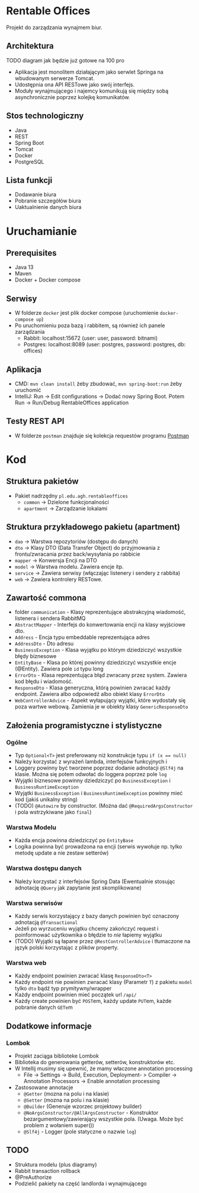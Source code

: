 # Rentable Offices
Projekt do zarządzania wynajmem biur.
## Architektura
TODO diagram jak będzie już gotowe na 100 pro
- Aplikacja jest monolitem działającym jako serwlet Springa na wbudowanym serwerze Tomcat. 
- Udostępnia ona API RESTowe jako swój interfejs.
- Moduły wynajmującego i najemcy komunikują się między sobą asynchronicznie poprzez kolejkę komunikatów.
## Stos technologiczny
- Java
- REST
- Spring Boot
- Tomcat
- Docker
- PostgreSQL
## Lista funkcji
- Dodawanie biura
- Pobranie szczegółów biura
- Uaktualnienie danych biura
# Uruchamianie
## Prerequisites
- Java 13
- Maven
- Docker + Docker compose
## Serwisy
- W folderze `docker` jest plik docker compose (uruchomienie `docker-compose up`)
- Po uruchomieniu poza bazą i rabbitem, są również ich panele zarządzania
  - Rabbit: localhost:15672 (user: user, password: bitnami)
  - Postgres: localhost:8089 (user: postgres, password: postgres, db: offices)
## Aplikacja
- CMD: `mvn clean install` żeby zbudować, `mvn spring-boot:run` żeby uruchomić
- IntelliJ: Run -> Edit configurations -> Dodać nowy Spring Boot. Potem Run -> Run/Debug RentableOffices application

## Testy REST API
- W folderze `postman` znajduje się kolekcja requestów programu [Postman](https://www.postman.com/)

# Kod
## Struktura pakietów
- Pakiet nadrzędny `pl.edu.agh.rentableoffices`
  - `common` -> Dzielone funkcjonalności
  - `apartment` -> Zarządzanie lokalami 
## Struktura przykładowego pakietu (apartment)
- `dao` -> Warstwa repozytoriów (dostępu do danych)
- `dto` -> Klasy DTO (Data Transfer Object) do przyjmowania z frontu/zwracania przez back/wysyłania po rabbicie
- `mapper` -> Konwersja Encji na DTO
- `model` -> Warstwa modelu. Zawiera encje itp.
- `service` -> Zawiera serwisy (włączając listenery i sendery z rabbita)
- `web` -> Zawiera kontrolery RESTowe.
## Zawartość commona
- folder `communication` - Klasy reprezentujące abstrakcyjną wiadomość, listenera i sendera RabbitMQ
- `AbstractMapper` - Interfejs do konwertowania encji na klasy wyjściowe dto.
- `Address` - Encja typu embeddable reprezentująca adres
- `AddressDto` - Dto adresu
- `BusinessException` - Klasa wyjątku po którym dziedziczyć wszystkie błędy biznesowe
- `EntityBase` - Klasa po której powinny dziedziczyć wszystkie encje (@Entity). Zawiera pole `id` typu long
- `ErrorDto` - Klasa reprezentująca błąd zwracany przez system. Zawiera kod błędu i wiadomość.
- `ResponseDto` - Klasa generyczna, którą powinien zwracać każdy endpoint. Zawiera albo odpowiedź albo obiekt klasy `ErrorDto`
- `WebControllerAdvice` - Aspekt wyłapujący wyjątki, które wydostały się poza wartwe webową. Zamienia je w obiekty klasy `GenericResponseDto`
## Założenia programistyczne i stylistyczne
### Ogólne
- Typ `Optional<T>` jest preferowany niż konstrukcje typu `if (x == null)`
- Należy korzystać z wyrażeń lambda, interfejsów funkcyjnych i 
- Loggery powinny być tworzene poprzez dodanie adnotacji `@Slf4j` na klasie. Można się potem odwołać do loggera poprzez pole `log`
- Wyjątki biznesowe powinny dziedziczyć po `BusinessException` i `BusinessRuntimeException`
- Wyjątki `BusinessException` i `BusinessRuntimeException` powinny mieć kod (jakiś unikalny string)
- (TODO) `@Autowire` by constructor. (Można dać `@RequiredArgsConstructor` i pola wstrzykiwane jako `final`)
### Warstwa Modelu
- Każda encja powinna dziedziczyć po `EntityBase`
- Logika powinna być prowadzona na encji (serwis wywołuje np. tylko metodę update a nie zestaw setterów)
### Warstwa dostępu danych
- Należy korzystać z interfejsów Spring Data (Ewentualnie stosując adnotację `@Query` jak zapytanie jest skomplikowane)

### Warstwa serwisów
- Każdy serwis korzystający z bazy danych powinien być oznaczony adnotacją `@Transactional`
- Jeżeli po wyrzuceniu wyjątku chcemy zakończyć request i poinformować użytkownika o błędzie to *nie* łapiemy wyjątku
- (TODO) Wyjątki są łapane przez `@RestControllerAdvice` i tłumaczone na język polski korzystając z plików property.

### Warstwa web
- Każdy endpoint powinien zwracać klasę `ResponseDto<T>`
- Każdy endpoint nie powinien zwracać klasy (Parametr `T`) z pakietu `model` tylko `dto` bądź typ prymitywny/wrapper
- Każdy endpoint powinien mieć początek url `/api/`
- Każdy create powinien być `POST`em, każdy update `PUT`em, każde pobranie danych `GETe`m

## Dodatkowe informacje
### Lombok
- Projekt zaciąga biblioteke Lombok
- Biblioteka do generowania getterów, setterów, konstruktorów etc.
- W Intellij musimy się upewnić, że mamy właczone annotation processing 
  - File -> Settings -> Build, Execution, Deployment- > Compiler -> Annotation Processors -> Enable annotation processing
- Zastosowane annotacje
  - `@Getter` (mozna na polu i na klasie)
  - `@Setter` (mozna na polu i na klasie)
  - `@Builder` (Generuje wzorzec projektowy builder)
  - `@NoArgsConstructor/@AllArgsConstructor` - Konstruktor bezargumentowy/zawierający wszystkie pola. (Uwaga. Może być problem z wołaniem super())
  - `@Slf4j` - Logger (pole statyczne o nazwie `log`)
  
## TODO
- Struktura modelu (plus diagramy)
- Rabbit transaction rollback
- @PreAuthorize
- Podzielić pakiety na część landlorda i wynajmującego